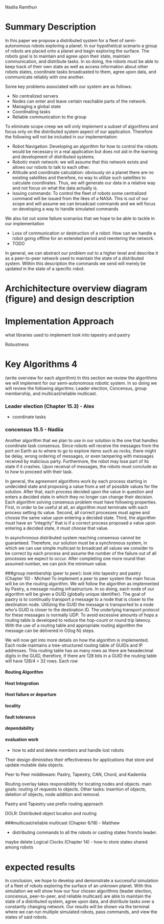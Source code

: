 Nadiia Ramthun

# Summary Description
In this paper we propose a distributed system for a fleet of semi-autonomous robots exploring a planet. In our hypothetical scenario a group of robots are placed onto a planet and begin exploring the surface. The robots goal is to maintain and agree upon their state, maintain communication, and distribute tasks. In so doing, the robots must be able to keep track of their own state as well as access information about other robots states, coordinate tasks broadcasted to them, agree upon data, and communicate reliably with one another. 

Some key problems associated with our system are as follows:
- No centralized servers
- Nodes can enter and leave certain reachable parts of the network.
- Managing a global state
- Coordinating tasks
- Reliable communication to the group

To eliminate scope creep we will only implement a subset of algorithms and focus only on the distributed system aspect of our application. Therefore the following will not be included in our implementation:
- Robot Navigation: Developing an algorithm for how to control the robots would be necessary in a real application but does not aid in the learning and development of distributed systems.
- Robotic mesh network: we will assume that this network exists and allows our robots to talk to each other.
- Altitude and coordinate calculation: obviously on a planet there are no existing satellites and therefore, no way to utilize such satellites to calculate coordinates. Thus, we will generate our data in a relative way and not focus on what the data actually is.
- Issuing commands: To control the fleet of robots some centralized command will be issued from the likes of a NASA. This is out of our scope and will assume we can broadcast commands and we will focus on developing a way to handle simulated commands

We also list out some failure scenarios that we hope to be able to tackle in our implementation
- Loss of communication or destruction of a robot. How can we handle a robot going offline for an extended period and reentering the network.
- TODO 

In general, we can abstract our problem out to a higher level and describe it as a peer-to-peer network used to maintain the state of a distributed system. Within this description the commands we send will merely be updated in the state of a specific robot.

# Archichitecture overview diagram (figure) and design description

# Implementation Approach
what libraries used to implement
look into tapestry and pastry 

Robustness

# Key Algorithms 4 
(write overview for each algorithm)
In this section we review the algorithms we will implement for our semi-autonomous robotic system. In so doing we will review the following algoritms: Leader election, Concensus, group membership, and multicast/reliable multicast.

### Leader election (Chapter 15.3) - Alex
- coordinate tasks
### concensus 15.5 - Nadiia
Another algorithm that we plan to use in our solution is the one that handles coordinate task consensus. Since robots will receive the messages from the port on Earth as to where to go to explore items such as rocks, there might be delay, wrong ordering of messages, or even tampering with messages received by malicious party. Furthermore, the robot may lose part of its state if it crashes. Upon receival of messages, the robots must conclude as to how to proceed with their task. 

In general, the agreement algorithms work by each process starting in undecided state and proposing a value from a set of possible values for the solution. After that, each process decided upon the value in question and enters a decided state in which they no longer can change their decision. Each algorithm solving consensus problem must have following properties. First, in order to be useful at all, an algorithm must terminate with each process setting its value. Second, all correct processes must agree and choose the same value upon entering a decided state. Third, the algorithm must have an “integrity” that is if a correct process proposed a value upon entering a decided state, it must choose that value.

In asynchronous distributed system reaching consensus cannot be guaranteed. Therefore, our solution must be a synchronous system, in which we can use simple multicast to broadcast all values we consider to be correct by each process and assume the number of the failure out of all processes we expect to occur. After completing one more round than assumed number, we can pick the minimum value.

###group membership (peer to peer): look into tapestry and pastry (Chapter 10) - Michael
To implement a peer to peer system the main focus will be on the routing algorithm. We will follow the algorithm as implemented by Pastry, a message routing infrastructure. In so doing, each node of our algorithm will be given a GUID (globally unique identifier). The goal of pastry is to continually transport a message to a node that is closer to the destination node. Utilizing the GUID the message is transported to a node who's GUID is closer to the destination ID. The underlying transport protocol for these messages is normally UDP. To avoid excessive amounts of hops a routing table is developed to reduce the hop-count or round trip latency. With the use of a routing table and appropriate routing algorithm the message can be delivered in O(log N) steps. 

We will now get into more details on how the algorithm is implemented. Each node maintains a tree-structured routing table of GUIDs and IP addresses. This routing table has as many rows as there are hexadecimal digits in the GUID, therefore, if there are 128 bits in a GUID the routing table will have 128/4 = 32 rows. Each row 
#### Routing Algorithm
#### Host Integration
#### Host failure or departure
#### locality
#### fault tolerance
#### dependability
#### evaluation work

- how to add and delete members and handle lost robots

Their design diminishes their effectiveness for applications that store and update mutable data objects.

Peer to Peer middleware: Pastry, Tapestry, CAN, Chord, and Kademlia

Routing overlay takes responsibility for locating nodes and objects. main goals: routing of requests to objects. Other tasks: insertion of objects, deletion of objects, node addition and removal.

Pastry and Tapestry use prefix routing approach

DOLR: Distributed object location and routing



###multicast/reliable multicast (Chapter 6/18) - Matthew
- distributing commands to all the robots or casting states from/to leader.

maybe delete
Logical Clocks (Chapter 14) - 
how to store states shared among robots


# expected results
In conclusion, we hope to develop and demonstrate a successful simulation of a fleet of robots exploring the surface of an unknown planet. With this simulation we will show how our four chosen algorithms (leader election, concensus, peer-to-peer, and reliable multicast) are able to maintain the state of a distributed system, agree upon data, and distribute tasks over a constantly changing network. Our results will be shown via the terminal where we can run multiple simulated robots, pass commands, and view the states of said robots. 



